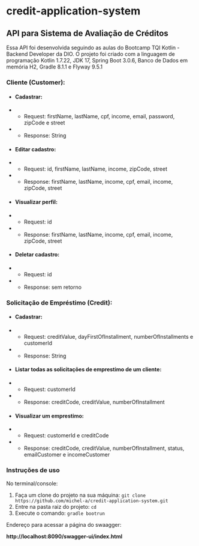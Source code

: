 # credit-application-system

## API para Sistema de Avaliação de Créditos

Essa API foi desenvolvida seguindo as aulas do Bootcamp TQI Kotlin - Backend Developer da DIO.
O projeto foi criado com a linguagem de programação Kotlin 1.7.22, JDK 17,  Spring Boot 3.0.6, Banco de Dados em memória H2, Gradle 8.1.1 e Flyway 9.5.1  

### Cliente (Customer):

* #### Cadastrar:
- - Request: firstName, lastName, cpf, income, email, password, zipCode e street
- - Response: String
* #### Editar cadastro:
- - Request: id, firstName, lastName, income, zipCode, street
- - Response: firstName, lastName, income, cpf, email, income, zipCode, street
* #### Visualizar perfil:
- - Request: id
- - Response: firstName, lastName, income, cpf, email, income, zipCode, street
* #### Deletar cadastro:
- - Request: id
- - Response: sem retorno

### Solicitação de Empréstimo (Credit):

* #### Cadastrar:
- - Request: creditValue, dayFirstOfInstallment, numberOfInstallments e customerId
- - Response: String
* #### Listar todas as solicitações de emprestimo de um cliente:
- - Request: customerId
- - Response: creditCode, creditValue, numberOfInstallment
* #### Visualizar um emprestimo:
- - Request: customerId e creditCode
- - Response: creditCode, creditValue, numberOfInstallment, status, emailCustomer e incomeCustomer

### Instruções de uso

No terminal/console:

1. Faça um clone do projeto na sua máquina: `git clone https://github.com/michel-a/credit-application-system.git`
2. Entre na pasta raiz do projeto: `cd` 
3. Execute o comando: `gradle bootrun`


Endereço para acessar a página do swaagger:

**http://localhost:8090/swagger-ui/index.html**

